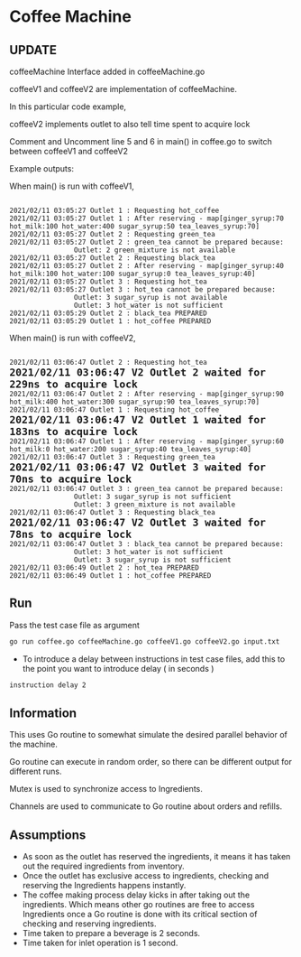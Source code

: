 # Coffee Machine

## UPDATE

coffeeMachine Interface added in coffeeMachine.go

coffeeV1 and coffeeV2 are implementation of coffeeMachine.

In this particular code example,

coffeeV2 implements outlet to also tell time spent to acquire lock

Comment and Uncomment line 5 and 6 in main() in coffee.go to switch between coffeeV1 and coffeeV2

Example outputs:

When main() is run with coffeeV1,
<pre><code>
2021/02/11 03:05:27 Outlet 1 : Requesting hot_coffee
2021/02/11 03:05:27 Outlet 1 : After reserving - map[ginger_syrup:70 hot_milk:100 hot_water:400 sugar_syrup:50 tea_leaves_syrup:70]
2021/02/11 03:05:27 Outlet 2 : Requesting green_tea
2021/02/11 03:05:27 Outlet 2 : green_tea cannot be prepared because: 
                Outlet: 2 green_mixture is not available
2021/02/11 03:05:27 Outlet 2 : Requesting black_tea
2021/02/11 03:05:27 Outlet 2 : After reserving - map[ginger_syrup:40 hot_milk:100 hot_water:100 sugar_syrup:0 tea_leaves_syrup:40]
2021/02/11 03:05:27 Outlet 3 : Requesting hot_tea
2021/02/11 03:05:27 Outlet 3 : hot_tea cannot be prepared because: 
                Outlet: 3 sugar_syrup is not available
                Outlet: 3 hot_water is not sufficient
2021/02/11 03:05:29 Outlet 2 : black_tea PREPARED
2021/02/11 03:05:29 Outlet 1 : hot_coffee PREPARED
</code></pre>

When main() is run with coffeeV2,

<pre><code>
2021/02/11 03:06:47 Outlet 2 : Requesting hot_tea
<b><font size="4">2021/02/11 03:06:47 V2 Outlet 2 waited for 229ns to acquire lock</font></b>
2021/02/11 03:06:47 Outlet 2 : After reserving - map[ginger_syrup:90 hot_milk:400 hot_water:300 sugar_syrup:90 tea_leaves_syrup:70]
2021/02/11 03:06:47 Outlet 1 : Requesting hot_coffee
<b><font size="4">2021/02/11 03:06:47 V2 Outlet 1 waited for 183ns to acquire lock</font></b>
2021/02/11 03:06:47 Outlet 1 : After reserving - map[ginger_syrup:60 hot_milk:0 hot_water:200 sugar_syrup:40 tea_leaves_syrup:40]
2021/02/11 03:06:47 Outlet 3 : Requesting green_tea
<b><font size="4">2021/02/11 03:06:47 V2 Outlet 3 waited for 70ns to acquire lock</font></b>
2021/02/11 03:06:47 Outlet 3 : green_tea cannot be prepared because: 
                Outlet: 3 sugar_syrup is not sufficient
                Outlet: 3 green_mixture is not available
2021/02/11 03:06:47 Outlet 3 : Requesting black_tea
<b><font size="4">2021/02/11 03:06:47 V2 Outlet 3 waited for 78ns to acquire lock</font></b>
2021/02/11 03:06:47 Outlet 3 : black_tea cannot be prepared because: 
                Outlet: 3 hot_water is not sufficient
                Outlet: 3 sugar_syrup is not sufficient
2021/02/11 03:06:49 Outlet 2 : hot_tea PREPARED
2021/02/11 03:06:49 Outlet 1 : hot_coffee PREPARED
</code></pre>

## Run

Pass the test case file as argument

```bash
go run coffee.go coffeeMachine.go coffeeV1.go coffeeV2.go input.txt
```

- To introduce a delay between instructions in test case files, add this to the point you want to introduce delay ( in seconds )

```bash
instruction delay 2
```

## Information

This uses Go routine to somewhat simulate the desired parallel behavior of the machine.

Go routine can execute in random order, so there can be different output for different runs.

Mutex is used to synchronize access to Ingredients.

Channels are used to communicate to Go routine about orders and refills.

## Assumptions

* As soon as the outlet has reserved the ingredients, it means it has taken out the required ingredients from inventory.
* Once the outlet has exclusive access to ingredients, checking and reserving the Ingredients happens instantly.
* The coffee making process delay kicks in after taking out the ingredients. Which means other go routines are free to access Ingredients once a Go routine is done with its critical section of checking and reserving ingredients.
* Time taken to prepare a beverage is 2 seconds.
* Time taken for inlet operation is 1 second.


